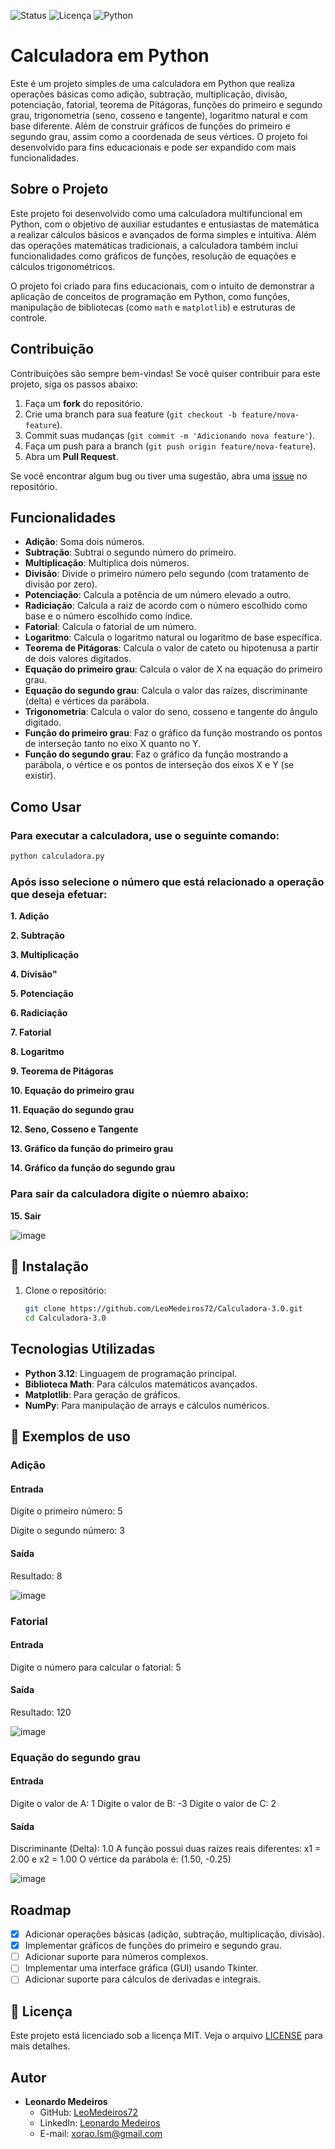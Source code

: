 ![Status](https://img.shields.io/badge/status-active-brightgreen)
![Licença](https://img.shields.io/badge/license-MIT-blue)
![Python](https://img.shields.io/badge/python-3.12-blue)

# Calculadora em Python

Este é um projeto simples de uma calculadora em Python que realiza operações básicas como adição, subtração, multiplicação, divisão, potenciação, fatorial, teorema de Pitágoras, funções do primeiro e segundo grau, trigonometria (seno, cosseno e tangente), logaritmo natural e com base diferente. Além de construir gráficos de funções do primeiro e segundo grau, assim como a coordenada de seus vértices. O projeto foi desenvolvido para fins educacionais e pode ser expandido com mais funcionalidades.

## Sobre o Projeto

Este projeto foi desenvolvido como uma calculadora multifuncional em Python, com o objetivo de auxiliar estudantes e entusiastas de matemática a realizar cálculos básicos e avançados de forma simples e intuitiva. Além das operações matemáticas tradicionais, a calculadora também inclui funcionalidades como gráficos de funções, resolução de equações e cálculos trigonométricos.

O projeto foi criado para fins educacionais, com o intuito de demonstrar a aplicação de conceitos de programação em Python, como funções, manipulação de bibliotecas (como `math` e `matplotlib`) e estruturas de controle.

## Contribuição

Contribuições são sempre bem-vindas! Se você quiser contribuir para este projeto, siga os passos abaixo:

1. Faça um **fork** do repositório.
2. Crie uma branch para sua feature (`git checkout -b feature/nova-feature`).
3. Commit suas mudanças (`git commit -m 'Adicionando nova feature'`).
4. Faça um push para a branch (`git push origin feature/nova-feature`).
5. Abra um **Pull Request**.

Se você encontrar algum bug ou tiver uma sugestão, abra uma [issue](https://github.com/LeoMedeiros72/Calculadora-3.0/issues) no repositório.

## Funcionalidades

- **Adição**: Soma dois números.
- **Subtração**: Subtrai o segundo número do primeiro.
- **Multiplicação**: Multiplica dois números.
- **Divisão**: Divide o primeiro número pelo segundo (com tratamento de divisão por zero).
- **Potenciação**: Calcula a potência de um número elevado a outro.
- **Radiciação**: Calcula a raiz de acordo com o número escolhido como base e o número escolhido como índice.
- **Fatorial**: Calcula o fatorial de um número.
- **Logaritmo**: Calcula o logaritmo natural ou logaritmo de base específica.
- **Teorema de Pitágoras**: Calcula o valor de cateto ou hipotenusa a partir de dois valores digitados.
- **Equação do primeiro grau**: Calcula o valor de X na equação do primeiro grau.
- **Equação do segundo grau**: Calcula o valor das raízes, discriminante (delta) e vértices da parábola.
- **Trigonometria**: Calcula o valor do seno, cosseno e tangente do ângulo digitado.
- **Função do primeiro grau**: Faz o gráfico da função mostrando os pontos de interseção tanto no eixo X quanto no Y.
- **Função do segundo grau**: Faz o gráfico da função mostrando a parábola, o vértice e os pontos de interseção dos eixos X e Y (se existir).
  
## Como Usar

### Para executar a calculadora, use o seguinte comando:

   ```bash
   python calculadora.py
```

###   Após isso selecione o número que está relacionado a operação que deseja efetuar:

**1. Adição**

**2. Subtração**

**3. Multiplicação**

**4. Divisão"**

**5. Potenciação**

**6. Radiciação**

**7. Fatorial**

**8. Logaritmo**

**9. Teorema de Pitágoras**

**10. Equação do primeiro grau**

**11. Equação do segundo grau**

**12. Seno, Cosseno e Tangente**

**13. Gráfico da função do primeiro grau**

**14. Gráfico da função do segundo grau**

###   Para sair da calculadora digite o núemro abaixo:   

**15. Sair**

![image](https://github.com/user-attachments/assets/3e662016-abc8-4210-8305-01fa5bd4feda)

        
## 🚀 Instalação

1. Clone o repositório:

   ```bash
   git clone https://github.com/LeoMedeiros72/Calculadora-3.0.git
   cd Calculadora-3.0

## Tecnologias Utilizadas

- **Python 3.12**: Linguagem de programação principal.
- **Biblioteca Math**: Para cálculos matemáticos avançados.
- **Matplotlib**: Para geração de gráficos.
- **NumPy**: Para manipulação de arrays e cálculos numéricos.

## 📌 Exemplos de uso

### Adição
#### Entrada
Digite o primeiro número: 5

Digite o segundo número: 3
#### Saída
Resultado: 8

![image](https://github.com/user-attachments/assets/8457317d-a201-43f6-a6d2-095a1119d794)

### Fatorial
#### Entrada
Digite o número para calcular o fatorial: 5
#### Saída
Resultado: 120

![image](https://github.com/user-attachments/assets/bf730e36-12da-4eda-8a67-14bf7ddf392f)

### Equação do segundo grau
#### Entrada
Digite o valor de A: 1
Digite o valor de B: -3
Digite o valor de C: 2
#### Saída
Discriminante (Delta): 1.0
A função possui duas raízes reais diferentes: x1 = 2.00 e x2 = 1.00
O vértice da parábola é: (1.50, -0.25)

![image](https://github.com/user-attachments/assets/6c9cb919-7113-4076-a4e5-c78a24839752)

## Roadmap

- [x] Adicionar operações básicas (adição, subtração, multiplicação, divisão).
- [x] Implementar gráficos de funções do primeiro e segundo grau.
- [ ] Adicionar suporte para números complexos.
- [ ] Implementar uma interface gráfica (GUI) usando Tkinter.
- [ ] Adicionar suporte para cálculos de derivadas e integrais.

## 📂 Licença

Este projeto está licenciado sob a licença MIT. Veja o arquivo [LICENSE](LICENSE) para mais detalhes.

## Autor

- **Leonardo Medeiros**
  - GitHub: [LeoMedeiros72](https://github.com/LeoMedeiros72)
  - LinkedIn: [Leonardo Medeiros](https://www.linkedin.com/in/leonardo-medeiros-43556b211/)
  - E-mail: xorao.lsm@gmail.com
